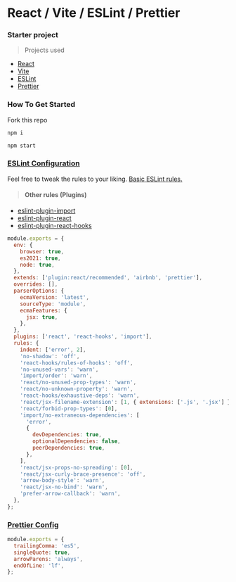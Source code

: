 # React / Vite / ESLint / Prettier

### Starter project

> Projects used

- [React](https://react.dev/)
- [Vite](https://vitejs.dev/)
- [ESLint](https://eslint.org/)
- [Prettier](https://prettier.io/)

### How To Get Started

Fork this repo

```bash
npm i
```

```bash
npm start
```

### [ESLint Configuration](./.eslintrc.js)

Feel free to tweak the rules to your liking. [Basic ESLint rules.](https://eslint.org/docs/latest/rules/)

> #### Other rules (Plugins)

- [eslint-plugin-import](https://www.npmjs.com/package/eslint-plugin-import)
- [eslint-plugin-react](https://www.npmjs.com/package/eslint-plugin-react#list-of-supported-rules)
- [eslint-plugin-react-hooks](https://www.npmjs.com/package/eslint-plugin-react-hooks)

```javascript
module.exports = {
  env: {
    browser: true,
    es2021: true,
    node: true,
  },
  extends: ['plugin:react/recommended', 'airbnb', 'prettier'],
  overrides: [],
  parserOptions: {
    ecmaVersion: 'latest',
    sourceType: 'module',
    ecmaFeatures: {
      jsx: true,
    },
  },
  plugins: ['react', 'react-hooks', 'import'],
  rules: {
    indent: ['error', 2],
    'no-shadow': 'off',
    'react-hooks/rules-of-hooks': 'off',
    'no-unused-vars': 'warn',
    'import/order': 'warn',
    'react/no-unused-prop-types': 'warn',
    'react/no-unknown-property': 'warn',
    'react-hooks/exhaustive-deps': 'warn',
    'react/jsx-filename-extension': [1, { extensions: ['.js', '.jsx'] }],
    'react/forbid-prop-types': [0],
    'import/no-extraneous-dependencies': [
      'error',
      {
        devDependencies: true,
        optionalDependencies: false,
        peerDependencies: true,
      },
    ],
    'react/jsx-props-no-spreading': [0],
    'react/jsx-curly-brace-presence': 'off',
    'arrow-body-style': 'warn',
    'react/jsx-no-bind': 'warn',
    'prefer-arrow-callback': 'warn',
  },
};
```

### [Prettier Config](./.prettierrc.js)

```javascript
module.exports = {
  trailingComma: 'es5',
  singleQuote: true,
  arrowParens: 'always',
  endOfLine: 'lf',
};
```
